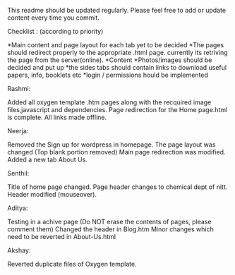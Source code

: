 This readme should be updated regularly. Please feel free to add or update content every time you commit.

Checklist : (according to priority)

*Main content and page layout for each tab yet to be decided
*The pages should redirect properly to the appropriate .html page. currently its retriving the page from the server(online).
*Content
*Photos/images should be decided and put up
*the sides tabs should contain links to download useful papers, info, booklets etc
*login / permissions hould be implemented



Rashmi:

Added all oxygen template .htm pages along with the recquired image files,javascript and dependencies.
Page redirection for the Home page.html is complete.
All links made offline.


Neerja:

Removed the Sign up for wordpress in homepage.
The page layout was changed (Top blank portion removed)
Main page redirection was modified.
Added a new tab About Us.

Senthil:

Title of home page changed.
Page header changes to chemical dept of nitt.
Header modified (mouseover).

Aditya:

Testing in a achive page (Do NOT erase the contents of pages, please comment them)
Changed the header in Blog.htm
Minor changes which need to be reverted in About-Us.html

Akshay:

Reverted duplicate files of Oxygen template.


